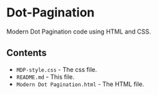 # Dot-Pagination

Modern Dot Pagination code using HTML and CSS.

## Contents

- `MDP-style.css` - The css file.
- `README.md` - This file.
- `Modern Dot Pagination.html` - The HTML file.
